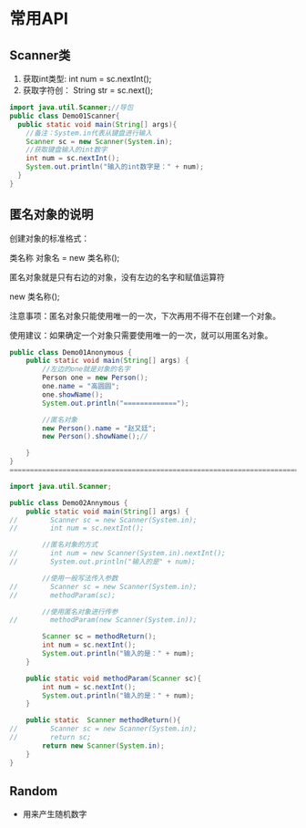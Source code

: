 # 常用API
## Scanner类
1. 获取int类型: int num = sc.nextInt();
2. 获取字符创： String str = sc.next();
```java
import java.util.Scanner;//导包
public class Demo01Scanner{
  public static void main(String[] args){
    //备注：System.in代表从键盘进行输入
    Scanner sc = new Scanner(System.in);
    //获取键盘输入的int数字
    int num = sc.nextInt();
    System.out.println("输入的int数字是：" + num); 
  }
}
```
## 匿名对象的说明
创建对象的标准格式：

类名称 对象名 = new 类名称();

匿名对象就是只有右边的对象，没有左边的名字和赋值运算符

new 类名称();

注意事项：匿名对象只能使用唯一的一次，下次再用不得不在创建一个对象。

使用建议：如果确定一个对象只需要使用唯一的一次，就可以用匿名对象。
```java
public class Demo01Anonymous {
    public static void main(String[] args) {
        //左边的one就是对象的名字
        Person one = new Person();
        one.name = "高圆圆";
        one.showName();
        System.out.println("=============");

        //匿名对象
        new Person().name = "赵又廷";
        new Person().showName();//

    }
}
=========================================================================

import java.util.Scanner;

public class Demo02Annymous {
    public static void main(String[] args) {
//        Scanner sc = new Scanner(System.in);
//        int num = sc.nextInt();

        //匿名对象的方式
//        int num = new Scanner(System.in).nextInt();
//        System.out.println("输入的是" + num);

        //使用一般写法传入参数
//        Scanner sc = new Scanner(System.in);
//        methodParam(sc);

        //使用匿名对象进行传参
//        methodParam(new Scanner(System.in));

        Scanner sc = methodReturn();
        int num = sc.nextInt();
        System.out.println("输入的是：" + num);
    }

    public static void methodParam(Scanner sc){
        int num = sc.nextInt();
        System.out.println("输入的是：" + num);
    }

    public static  Scanner methodReturn(){
//        Scanner sc = new Scanner(System.in);
//        return sc;
        return new Scanner(System.in);
    }
}
```
## Random
- 用来产生随机数字
